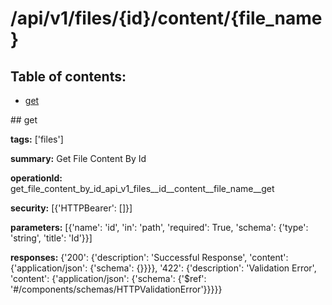 # /api/v1/files/{id}/content/{file_name}

## Table of contents:
- [get](#get)

<a name="get" />
## get

**tags:** ['files']

**summary:** Get File Content By Id

**operationId:** get_file_content_by_id_api_v1_files__id__content__file_name__get

**security:** [{'HTTPBearer': []}]

**parameters:** [{'name': 'id', 'in': 'path', 'required': True, 'schema': {'type': 'string', 'title': 'Id'}}]

**responses:** {'200': {'description': 'Successful Response', 'content': {'application/json': {'schema': {}}}}, '422': {'description': 'Validation Error', 'content': {'application/json': {'schema': {'$ref': '#/components/schemas/HTTPValidationError'}}}}}

